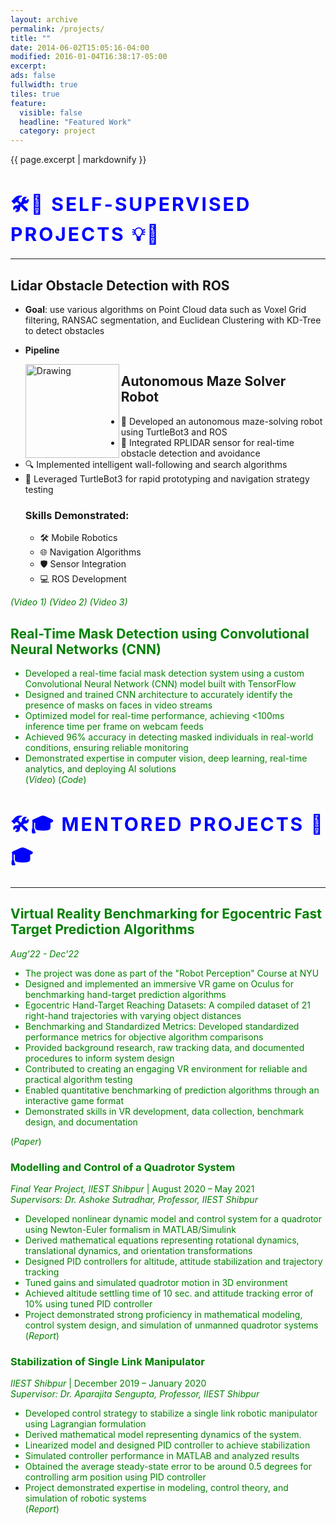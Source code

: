 ```yaml
---
layout: archive
permalink: /projects/
title: ""
date: 2014-06-02T15:05:16-04:00
modified: 2016-01-04T16:38:17-05:00
excerpt: 
ads: false
fullwidth: true
tiles: true
feature:
  visible: false
  headline: "Featured Work"
  category: project
---
```


{{ page.excerpt | markdownify }}
<style> 
  h1 { text-align: left; font-weight: bold; font-size: 30px; letter-spacing: 3px; color: blue;text-transform: uppercase;}
  a.Project:link { color: green; background-color: transparent; text-decoration: none; } a.Project:visited { color: blue; background-color: transparent; text-decoration: none; } a.Project:hover { color: blue; background-color: transparent; text-decoration: underline; } a.Project:active { color: yellow; background-color: transparent; text-decoration: underline; } </style>

<h1> 🛠️🚀 Self-Supervised Projects 💡🔧 </h1>
<hr>

## Lidar Obstacle Detection with ROS
* <b>Goal</b>:  use various algorithms on Point Cloud data such as Voxel Grid filtering, RANSAC segmentation, and Euclidean Clustering with KD-Tree to detect obstacles
* <b> Pipeline </b>

  <img src="https://somikdhar729.github.io/images/lidar_pipeline.png" alt="Drawing" width="150" height="150" align="left"/>



## Autonomous Maze Solver Robot
* 🤖 Developed an autonomous maze-solving robot using TurtleBot3 and ROS <br>
* 🚀 Integrated RPLIDAR sensor for real-time obstacle detection and avoidance <br>
* 🔍 Implemented intelligent wall-following and search algorithms<br>
* 🧪 Leveraged TurtleBot3 for rapid prototyping and navigation strategy testing <br>
  ### Skills Demonstrated:
    * 🛠️ Mobile Robotics
    * 🌐 Navigation Algorithms
    * 🛡️ Sensor Integration
    * 💻 ROS Development

<a href = "https://somikdhar729.github.io/images/Video 1.mp4" target="_blank" rel="noopener noreferrer" class = "Project"><i>(Video 1)</i> <a href = "https://somikdhar729.github.io/images/Video 2.mp4" target="_blank" rel="noopener noreferrer" class = "Project"><i>(Video 2)</i> <a href = "https://somikdhar729.github.io/images/Video 3.mp4" target="_blank" rel="noopener noreferrer" class = "Project"><i>(Video 3)</i>  

## Real-Time Mask Detection using Convolutional Neural Networks (CNN)
* Developed a real-time facial mask detection system using a custom Convolutional Neural Network (CNN) model built with TensorFlow <br>
* Designed and trained CNN architecture to accurately identify the presence of masks on faces in video streams <br>
* Optimized model for real-time performance, achieving <100ms inference time per frame on webcam feeds <br>
* Achieved 96% accuracy in detecting masked individuals in real-world conditions, ensuring reliable monitoring <br>
* Demonstrated expertise in computer vision, deep learning, real-time analytics, and deploying AI solutions <br>
(<a href = "https://www.youtube.com/watch?v=7wAw15L6rPk" target="_blank" rel="noopener noreferrer" class = "Project"><i>Video</i>)
(<a href = "https://github.com/somikdhar729/Mask_Recognization" target="_blank" rel="noopener noreferrer" class = "Project"><i>Code</i>)

<h1> 🛠️🎓 Mentored Projects 🚀🎓</h1>
<hr>
 
## Virtual Reality Benchmarking for Egocentric Fast Target Prediction Algorithms
<i> Aug'22 - Dec'22</i><br>
* The project was done as part of the "Robot Perception" Course at NYU
* Designed and implemented an immersive VR game on Oculus for benchmarking hand-target prediction algorithms <br>
* Egocentric Hand-Target Reaching Datasets: A compiled dataset of 21 right-hand trajectories with varying object distances <br>
* Benchmarking and Standardized Metrics: Developed standardized performance metrics for objective algorithm comparisons <br>
* Provided background research, raw tracking data, and documented procedures to inform system design <br>
* Contributed to creating an engaging VR environment for reliable and practical algorithm testing <br>
* Enabled quantitative benchmarking of prediction algorithms through an interactive game format <br>
* Demonstrated skills in VR development, data collection, benchmark design, and documentation <br>

(<a href = "https://drive.google.com/file/d/1b5OidOE3OiEDEcAab8-1oqTwOLCEurrM/view?usp=share_link" target="_blank" rel="noopener noreferrer" class = "Project"><i>Paper</i>)
  
 
  
### Modelling and Control of a Quadrotor System

*Final Year Project, IIEST Shibpur* \| August 2020 – May 2021<br>
<i>Supervisors: Dr. Ashoke Sutradhar, Professor, IIEST Shibpur </i><br>
* Developed nonlinear dynamic model and control system for a quadrotor using Newton-Euler formalism in MATLAB/Simulink
* Derived mathematical equations representing rotational dynamics, translational dynamics, and orientation transformations
* Designed PID controllers for altitude, attitude stabilization and trajectory tracking
* Tuned gains and simulated quadrotor motion in 3D environment
* Achieved altitude settling time of 10 sec. and attitude tracking error of 10% using tuned PID controller
* Project demonstrated strong proficiency in mathematical modeling, control system design, and simulation of unmanned quadrotor systems<br>(<a href = "https://somikdhar729.github.io/pdfs/UG-Proj Final Report_AS_Modelling and Control of Quadrotor System 2020-21.pdf" target="_blank" rel="noopener noreferrer" class = "Project"><i>Report</i>)

### Stabilization of Single Link Manipulator

*IIEST Shibpur* \| December 2019 – January 2020<br>
<i>Supervisor: Dr. Aparajita Sengupta, Professor, IIEST Shibpur</i><br>
* Developed control strategy to stabilize a single link robotic manipulator using Lagrangian formulation
* Derived mathematical model representing dynamics of the system.
* Linearized model and designed PID controller to achieve stabilization
* Simulated controller performance in MATLAB and analyzed results 
* Obtained the average steady-state error to be around 0.5 degrees  for controlling arm position using PID controller
* Project demonstrated expertise in modeling, control theory, and simulation of robotic systems<br>
(<a href = "https://somikdhar729.github.io/pdfs/Stabilisation of single link manipulator- ASG.pdf" target="_blank" rel="noopener noreferrer" class = "Project"><i>Report</i>)


